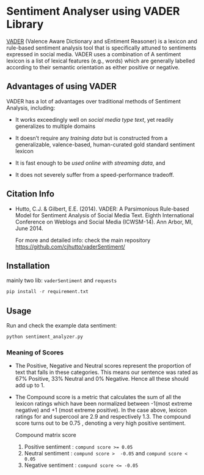 # Sentiment Analyser using VADER Library

[VADER](https://github.com/cjhutto/vaderSentiment) (Valence Aware Dictionary and sEntiment Reasoner) is a lexicon and rule-based sentiment analysis tool that is specifically attuned to sentiments expressed in social media. VADER uses a combination of A sentiment lexicon is a list of lexical features (e.g., words) which are generally labelled according to their semantic orientation as either positive or negative.

## Advantages of using VADER
VADER has a lot of advantages over traditional methods of Sentiment Analysis, including:

* It works exceedingly well on *social media type text*, yet readily generalizes to multiple domains

* It doesn’t require any *training data* but is constructed from a generalizable, valence-based, human-curated gold standard sentiment lexicon

* It is fast enough to be *used online with streaming data*, and

* It does not severely suffer from a speed-performance tradeoff.

## Citation Info
- Hutto, C.J. & Gilbert, E.E. (2014). VADER: A Parsimonious Rule-based Model for Sentiment Analysis of Social Media Text. Eighth International Conference on Weblogs and Social Media (ICWSM-14). Ann Arbor, MI, June 2014.

    For more and detailed info: check the main repository
   https://github.com/cjhutto/vaderSentiment/

## Installation
mainly two lib: `vaderSentiment` and `requests`
```python
pip install -r requirement.txt
```

## Usage
Run and check the example data sentiment: 
```python
python sentiment_analyzer.py
```

### Meaning of Scores
* The Positive, Negative and Neutral scores represent the proportion of text that falls in these categories. This
 means our sentence was rated as 67% Positive, 33% Neutral and 0% Negative. Hence all these should add up to 1.

* The Compound score is a metric that calculates the sum of all the lexicon ratings which have been normalized between
-1(most extreme negative) and +1 (most extreme positive). In the case above, lexicon ratings for and supercool are 2.9
 and respectively 1.3. The compound score turns out to be 0.75 , denoting a very high positive sentiment.

    Compound matrix score
    1. Positive sentiment : `compund score >= 0.05`
    2. Neutral sentiment : `compund score >  -0.05` and `compund score <  0.05`
    3. Negative sentiment : `compund score <= -0.05`